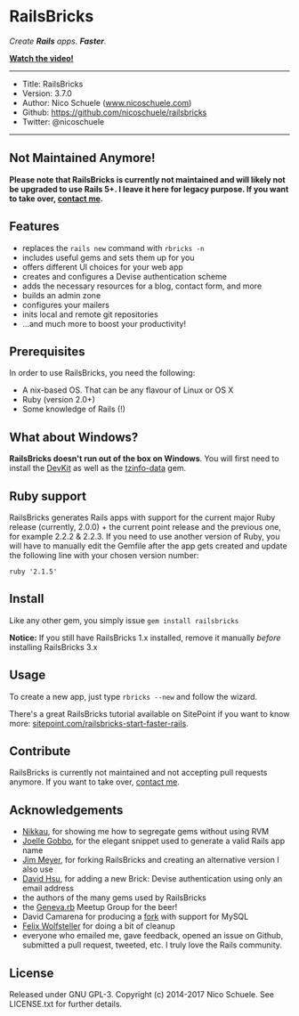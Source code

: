 # RailsBricks

_Create **Rails** apps. **Faster**._

**[Watch the video!](https://vimeo.com/110340717)**

---
- Title: RailsBricks
- Version: 3.7.0
- Author: Nico Schuele (www.nicoschuele.com)
- Github: https://github.com/nicoschuele/railsbricks
- Twitter: @nicoschuele

---

## Not Maintained Anymore!

**Please note that RailsBricks is currently not maintained and will likely not be upgraded to use Rails 5+. I leave it here for legacy purpose. If you want to take over, [contact me](https://twitter.com/nicoschuele).**


## Features

* replaces the `rails new` command with `rbricks -n`
* includes useful gems and sets them up for you
* offers different UI choices for your web app
* creates and configures a Devise authentication scheme
* adds the necessary resources for a blog, contact form, and more
* builds an admin zone
* configures your mailers
* inits local and remote git repositories
* ...and much more to boost your productivity!

## Prerequisites

In order to use RailsBricks, you need the following:

* A nix-based OS. That can be any flavour of Linux or OS X
* Ruby (version 2.0+)
* Some knowledge of Rails (!)

## What about Windows?

**RailsBricks doesn't run out of the box on Windows**. You will first need to install the [DevKit](http://rubyinstaller.org/downloads/) as well as the [tzinfo-data](https://github.com/tzinfo/tzinfo-data) gem.

## Ruby support

RailsBricks generates Rails apps with support for the current major Ruby release (currently, 2.0.0) + the current point release and the previous one, for example 2.2.2 & 2.2.3. If you need to use another version of Ruby, you will have to manually edit the Gemfile after the app gets created and update the following line with your chosen version number:

`ruby '2.1.5'`

## Install

Like any other gem, you simply issue `gem install railsbricks`

**Notice:** If you still have RailsBricks 1.x installed, remove it manually *before* installing RailsBricks 3.x

## Usage

To create a new app, just type `rbricks --new` and follow the wizard.

There's a great RailsBricks tutorial available on SitePoint if you want to know more: [sitepoint.com/railsbricks-start-faster-rails](https://www.sitepoint.com/railsbricks-start-faster-rails/).

## Contribute

RailsBricks is currently not maintained and not accepting pull requests anymore. If you want to take over, [contact me](https://twitter.com/nicoschuele).


## Acknowledgements

* [Nikkau](https://github.com/Nikkau), for showing me how to segregate gems without using RVM
* [Joelle Gobbo](http://ch.linkedin.com/pub/joelle-gobbo/32/4b5/a9b), for the elegant snippet used to generate a valid Rails app name
* [Jim Meyer](https://github.com/purp), for forking RailsBricks and creating an alternative version I also use
* [David Hsu](https://github.com/dvdhsu), for adding a new Brick: Devise authentication using only an email address
* the authors of the many gems used by RailsBricks
* the [Geneva.rb](http://www.meetup.com/genevarb/) Meetup Group for the beer!
* David Camarena for producing a [fork](https://github.com/athalas/railsbricks) with support for MySQL
* [Felix Wolfsteller](https://github.com/fwolfst) for doing a bit of cleanup
* everyone who emailed me, gave feedback, opened an issue on Github, submitted a pull request, tweeted, etc. I truly love the Rails community.

## License

Released under GNU GPL-3. Copyright (c) 2014-2017 Nico Schuele. See LICENSE.txt for further details.
